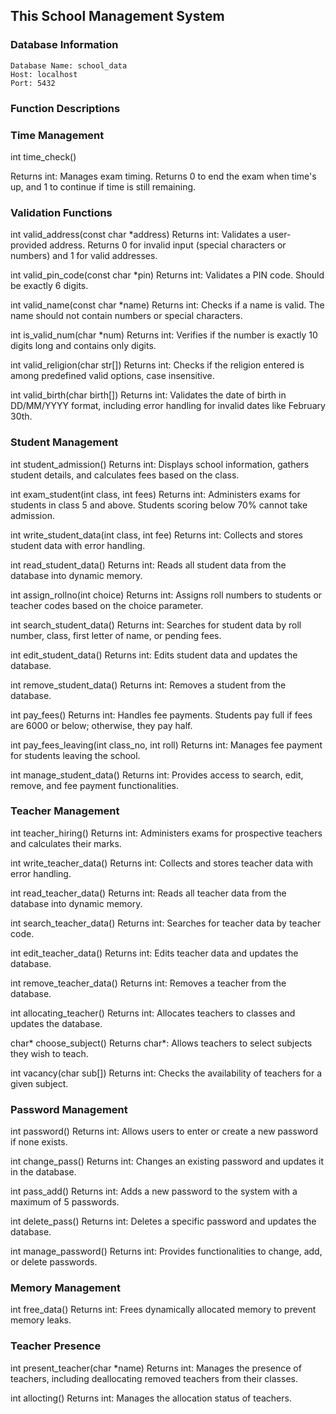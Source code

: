 ## This School Management System

### Database Information
```
Database Name: school_data
Host: localhost
Port: 5432
```

### Function Descriptions

### Time Management

int time_check() 

Returns int: Manages exam timing. Returns 0 to end the exam when time's up, and 1 to continue if time is still remaining.

### Validation Functions

int valid_address(const char *address)
Returns int: Validates a user-provided address. Returns 0 for invalid input (special characters or numbers) and 1 for valid addresses.

int valid_pin_code(const char *pin)
Returns int: Validates a PIN code. Should be exactly 6 digits.

int valid_name(const char *name)
Returns int: Checks if a name is valid. The name should not contain numbers or special characters.

int is_valid_num(char *num)
Returns int: Verifies if the number is exactly 10 digits long and contains only digits.

int valid_religion(char str[])
Returns int: Checks if the religion entered is among predefined valid options, case insensitive.

int valid_birth(char birth[])
Returns int: Validates the date of birth in DD/MM/YYYY format, including error handling for invalid dates like February 30th.


### Student Management

int student_admission()
Returns int: Displays school information, gathers student details, and calculates fees based on the class.

int exam_student(int class, int fees)
Returns int: Administers exams for students in class 5 and above. Students scoring below 70% cannot take admission.

int write_student_data(int class, int fee)
Returns int: Collects and stores student data with error handling.

int read_student_data()
Returns int: Reads all student data from the database into dynamic memory.

int assign_rollno(int choice)
Returns int: Assigns roll numbers to students or teacher codes based on the choice parameter.

int search_student_data()
Returns int: Searches for student data by roll number, class, first letter of name, or pending fees.

int edit_student_data()
Returns int: Edits student data and updates the database.

int remove_student_data()
Returns int: Removes a student from the database.

int pay_fees()
Returns int: Handles fee payments. Students pay full if fees are 6000 or below; otherwise, they pay half.

int pay_fees_leaving(int class_no, int roll)
Returns int: Manages fee payment for students leaving the school.

int manage_student_data()
Returns int: Provides access to search, edit, remove, and fee payment functionalities.


### Teacher Management

int teacher_hiring()
Returns int: Administers exams for prospective teachers and calculates their marks.

int write_teacher_data()
Returns int: Collects and stores teacher data with error handling.

int read_teacher_data()
Returns int: Reads all teacher data from the database into dynamic memory.

int search_teacher_data()
Returns int: Searches for teacher data by teacher code.

int edit_teacher_data()
Returns int: Edits teacher data and updates the database.

int remove_teacher_data()
Returns int: Removes a teacher from the database.

int allocating_teacher()
Returns int: Allocates teachers to classes and updates the database.

char* choose_subject()
Returns char*: Allows teachers to select subjects they wish to teach.

int vacancy(char sub[])
Returns int: Checks the availability of teachers for a given subject.

### Password Management

int password()
Returns int: Allows users to enter or create a new password if none exists.

int change_pass()
Returns int: Changes an existing password and updates it in the database.

int pass_add()
Returns int: Adds a new password to the system with a maximum of 5 passwords.

int delete_pass()
Returns int: Deletes a specific password and updates the database.

int manage_password()
Returns int: Provides functionalities to change, add, or delete passwords.

### Memory Management

int free_data()
Returns int: Frees dynamically allocated memory to prevent memory leaks.

### Teacher Presence

int present_teacher(char *name)
Returns int: Manages the presence of teachers, including deallocating removed teachers from their classes.

int allocting()
Returns int: Manages the allocation status of teachers.
